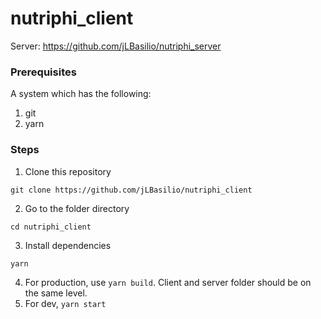 # nutriphi_client

Server: https://github.com/jLBasilio/nutriphi_server

### Prerequisites

A system which has the following:
1. git
2. yarn

### Steps
1. Clone this repository
```
git clone https://github.com/jLBasilio/nutriphi_client
```
2. Go to the folder directory
```
cd nutriphi_client
```
3. Install dependencies
```
yarn
```
4. For production, use ```yarn build```. Client and server folder should be on the same level.
5. For dev, ```yarn start```
